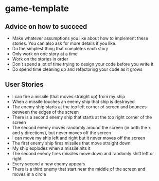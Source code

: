 game-template
=============

## Advice on how to succeed
* Make whatever assumptions you like about how to implement these stories. You can also ask for more details if you like. 
* Do the simplest thing that completes each story
* Only work on one story at a time
* Work on the stories in order
* Don't spend a lot of time trying to design your code before you write it
* Do spend time cleaning up and refactoring your code as it grows


## User Stories
* I can fire a missile (that moves straight up) from my ship
* When a missile touches an enemy ship that ship is destroyed
* The enemy ship starts at the top left corner of screen and bounces between the edges of the screen
* There is a second enemy ship that starts at the top right corner of the screen
* The second enemy moves randomly around the screen (in both the x and y directions), but never moves off the screen
* I can move my ship left and right but it never moves off the screen
* The first enemy ship fires missiles that move straight down
* My ship explodes when a missile hits it
* The second enemy fires missiles move down and randomly shift left or right
* Every second a new enemy appears 
* There is a third enemy that start near the middle of the screen and moves in a circle

